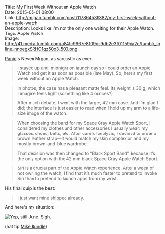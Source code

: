 Title: My First Week Without an Apple Watch  
Date: 2015-05-01 08:00  
Link: http://mrgan.tumblr.com/post/117864539382/my-first-week-without-an-apple-watch  
Description: Looks like I'm not the only one waiting for their Apple Watch.  
Tags: Apple Watch  
Image: http://41.media.tumblr.com/a84fc9967e8109dc9db2e3f01159da2c/tumblr_inline_nnoegxSRHO1qz50x3_500.png  

[Panic][1]'s Neven Mrgan, as sarcastic as ever:

> I stayed up until midnight on launch day so I could order an Apple Watch and get it as soon as possible (late May). So, here’s my first week without an Apple Watch.

> In photos, the case has a pleasant matte feel. Its weight is 30 g, which I imagine feels light (something like 4 ounces?)
>
> After much debate, I went with the larger, 42 mm case. And I’m glad I did; the interface is just easier to read when I hold up my arm to a life-size image of the watch.

> When choosing the band for my Space Gray Apple Watch Sport, I considered my clothes and other accessories I usually wear: my glasses, shoes, belts, etc. After careful analysis, I decided to order a brown leather strap—it would match my skin complexion and my mostly-brown-and-blue wardrobe.
>
> That decision was then changed to “Black Sport Band”, because it’s the only option with the 42 mm black Space Gray Apple Watch Sport.
	
> Siri is a crucial part of the Apple Watch experience. After a week of not owning the watch, I find that it’s much faster to pretend to invoke Siri than to pretend to launch apps from my wrist.

His final quip is the best:

> I just want mine shipped already.

And here's my situation:

![Yep, still June. Sigh.](http://d.pr/i/Prby+ "Still Processing")
<!-- {.screenshot} -->

(hat tip [Mike Rundle][2])

[1]: https://www.panic.com "Panic"
[2]: https://twitter.com/mrgan/status/594178748439625728 "Link to Mrgan's tweet (retweeted by Mike Rundle)"